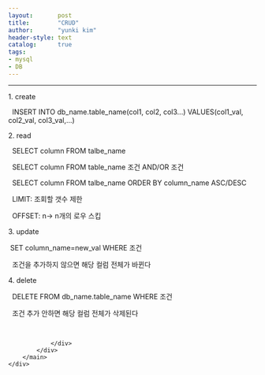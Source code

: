 ```yaml
---
layout:       post
title:        "CRUD"
author:       "yunki kim"
header-style: text
catalog:      true
tags: 
- mysql
- DB
---
```


<head></head>
<body id="tt-body-page" class="">
<div id="wrap" class="wrap-right">
    <div id="container">
        <main class="main ">
            <div class="area-main">
                <div class="area-view">
                    <div class="article-header"></div>
                    <hr>
                    <div class="article-view">
                        <div class="contents_style">
                            <p>1. create</p>
<p>&nbsp; INSERT INTO db_name.table_name(col1, col2, col3...) VALUES(col1_val, col2_val, col3_val,...)</p>
<p>2. read</p>
<p>&nbsp; SELECT column FROM talbe_name</p>
<p>&nbsp; SELECT column FROM table_name 조건 AND/OR 조건</p>
<p>&nbsp; SELECT column FROM talbe_name ORDER BY column_name ASC/DESC</p>
<p>&nbsp; LIMIT: 조회할 갯수 제한</p>
<p>&nbsp; OFFSET: n-&gt; n개의 로우 스킵</p>
<p>3. update</p>
<p>&nbsp;SET column_name=new_val WHERE 조건</p>
<p>&nbsp; 조건을 추가하지 않으면 해당 컬럼 전체가 바뀐다</p>
<p>4. delete</p>
<p>&nbsp; DELETE FROM db_name.table_name WHERE 조건</p>
<p>&nbsp; 조건 추가 안하면 해당 컬럼 전체가 삭제된다&nbsp;</p>
                        </div>
                        <br>
                        <div class="tags"></div>
                    </div>
                    
                </div>
            </div>
        </main>
    </div>
</div>


</body>